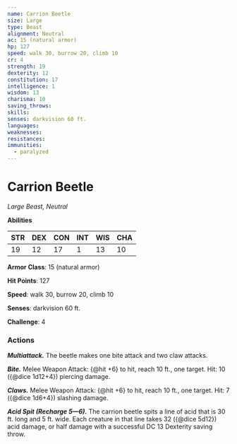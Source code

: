 ```yaml
---
name: Carrion Beetle
size: Large
type: Beast
alignment: Neutral
ac: 15 (natural armor)
hp: 127
speed: walk 30, burrow 20, climb 10
cr: 4
strength: 19
dexterity: 12
constitution: 17
intelligence: 1
wisdom: 13
charisma: 10
saving_throws:
skills:
senses: darkvision 60 ft.
languages:
weaknesses:
resistances:
immunities:
  - paralyzed
---
```


# Carrion Beetle

*Large Beast, Neutral*

**Abilities**

| STR | DEX | CON | INT | WIS | CHA |
| --- | --- | --- | --- | --- | --- |
| 19 | 12 | 17 | 1 | 13 | 10 |

**Armor Class**: 15 (natural armor)

**Hit Points**: 127

**Speed**: walk 30, burrow 20, climb 10

**Senses**: darkvision 60 ft.

**Challenge**: 4

### Actions
***Multiattack.*** The beetle makes one bite attack and two claw attacks.

***Bite.*** Melee Weapon Attack: {@hit +6} to hit, reach 10 ft., one target. Hit: 10 ({@dice 1d12+4}) piercing damage.

***Claws.*** Melee Weapon Attack: {@hit +6} to hit, reach 10 ft., one target. Hit: 7 ({@dice 1d6+4}) slashing damage.

***Acid Spit (Recharge 5—6).*** The carrion beetle spits a line of acid that is 30 ft. long and 5 ft. wide. Each creature in that line takes 32 ({@dice 5d12}) acid damage, or half damage with a successful DC 13 Dexterity saving throw.

